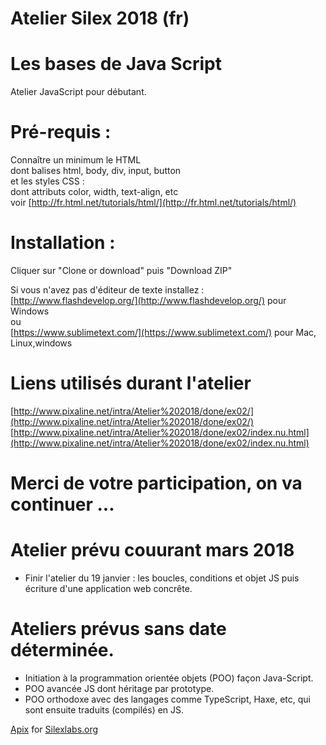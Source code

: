 # Atelier Silex  2018  (fr)
#  Les bases de Java Script 

Atelier JavaScript pour débutant.

# Pré-requis :
 
Connaître un minimum le HTML   
dont balises html, body, div, input, button  
et les styles CSS :  
dont attributs color, width, text-align, etc  
voir  [http://fr.html.net/tutorials/html/](http://fr.html.net/tutorials/html/)
	

# Installation : 
Cliquer sur "Clone or download" puis "Download ZIP"

Si vous n'avez pas d'éditeur de texte installez :  
[http://www.flashdevelop.org/](http://www.flashdevelop.org/) pour Windows  
ou  
[https://www.sublimetext.com/](https://www.sublimetext.com/) pour Mac, Linux,windows
	
 
# Liens utilisés durant l'atelier  
[http://www.pixaline.net/intra/Atelier%202018/done/ex02/](http://www.pixaline.net/intra/Atelier%202018/done/ex02/)  
[http://www.pixaline.net/intra/Atelier%202018/done/ex02/index.nu.html](http://www.pixaline.net/intra/Atelier%202018/done/ex02/index.nu.html)  
  
	
	
  
	
	
# Merci de votre participation, on va continuer ...  
  
  


# Atelier prévu couurant mars 2018
- Finir l'atelier du 19 janvier : les boucles, conditions et objet JS puis écriture d'une application web concrête. 

# Ateliers prévus sans date déterminée.
-  Initiation à la programmation orientée objets (POO) façon Java-Script.
-  POO avancée JS dont héritage par prototype.
-  POO orthodoxe avec des langages comme TypeScript, Haxe, etc, qui sont ensuite traduits (compilés) en JS.
		
	
	
[Apix](http://www.pixaline.net/) for [Silexlabs.org](http://www.silexlabs.org/)